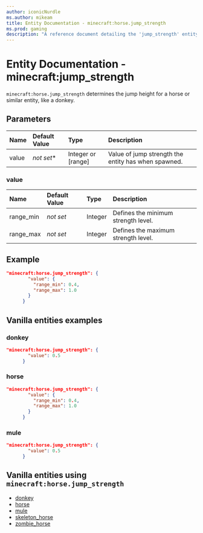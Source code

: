 ```yaml
---
author: iconicNurdle
ms.author: mikeam
title: Entity Documentation - minecraft:horse.jump_strength
ms.prod: gaming
description: "A reference document detailing the 'jump_strength' entity component"
---
```


# Entity Documentation - minecraft:jump_strength

`minecraft:horse.jump_strength` determines the jump height for a horse or similar entity, like a donkey.

## Parameters

| Name| Default Value| Type| Description |
|:-----------|:-----------|:-----------|:-----------|
| value| *not set**| Integer or [range]| Value of jump strength the entity has when spawned. |

### value

| Name| Default Value| Type| Description |
|:-----------|:-----------|:-----------|:-----------|
| range_min| *not set*| Integer| Defines the minimum strength level. |
| range_max| *not set*| Integer| Defines the maximum strength level. |

## Example

```json
"minecraft:horse.jump_strength": {
        "value": {
          "range_min": 0.4,
          "range_max": 1.0
        }
      }
```

## Vanilla entities examples

### donkey

```json
"minecraft:horse.jump_strength": {
        "value": 0.5
      }
```

### horse

```json
"minecraft:horse.jump_strength": {
        "value": {
          "range_min": 0.4,
          "range_max": 1.0
        }
      }
```

### mule

```json
"minecraft:horse.jump_strength": {
        "value": 0.5
      }
```

## Vanilla entities using `minecraft:horse.jump_strength`

- [donkey](../../../../Source/VanillaBehaviorPack_Snippets/entities/donkey.md)
- [horse](../../../../Source/VanillaBehaviorPack_Snippets/entities/horse.md)
- [mule](../../../../Source/VanillaBehaviorPack_Snippets/entities/mule.md)
- [skeleton_horse](../../../../Source/VanillaBehaviorPack_Snippets/entities/skeleton_horse.md)
- [zombie_horse](../../../../Source/VanillaBehaviorPack_Snippets/entities/zombie_horse.md)
